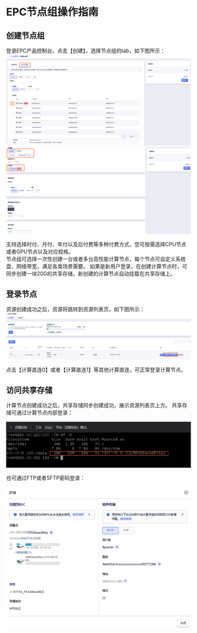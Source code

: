 # EPC节点组操作指南

## 创建节点组
登录EPC产品控制台，点击【创建】，选择节点组的tab，如下图所示：
![image](/images/EPC3.0/createnode1.png)
![image](/images/EPC3.0/createnode2.png)

支持选择时付、月付、年付以及后付费等多种付费方式，您可按需选择CPU节点或者GPU节点以及对应规格。</br>
节点组可选择一次性创建一台或者多台高性能计算节点，每个节点可自定义系统盘、网络带宽，满足各类场景需要。
如果是新用户登录，在创建计算节点时，可同步创建一块20G的共享存储，新创建的计算节点自动挂载在共享存储上。

## 登录节点
资源创建成功之后，资源将跳转到资源列表页，如下图所示：
![image](/images/EPC3.0/list01.png)

点击【计算直连0】或者【计算直连1】等其他计算直连，可正常登录计算节点。



## 访问共享存储

计算节点创建成功之后，共享存储同步创建成功，展示资源列表页上方。
共享存储可通过计算节点内部登录：

![image](/images/EPC3.0/FSx02.png)

也可通过FTP或者SFTP密码登录：

![image](/images/EPC3.0/FSx01.png)



